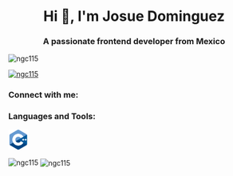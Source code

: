<h1 align="center">Hi 👋, I'm Josue Dominguez</h1>
<h3 align="center">A passionate frontend developer from Mexico</h3>

  <p align="left"> <img src="https://komarev.com/ghpvc/?username=ngc115&label=Profile%20views&color=0e75b6&style=flat" alt="ngc115" /> </p>

<p align="left"> <a href="https://github.com/ryo-ma/github-profile-trophy"><img src="https://github-profile-trophy.vercel.app/?username=ngc115" alt="ngc115" /></a> </p>

<h3 align="left">Connect with me:</h3>
<p align="left">
</p>

<h3 align="left">Languages and Tools:</h3>
<p align="left"> <a href="https://www.w3schools.com/cpp/" target="_blank" rel="noreferrer"> <img src="https://raw.githubusercontent.com/devicons/devicon/master/icons/cplusplus/cplusplus-original.svg" alt="cplusplus" width="40" height="40"/> </a> </p>

<p><img align="left" src="https://github-readme-stats.vercel.app/api/top-langs?username=ngc115&show_icons=true&locale=en&layout=compact" alt="ngc115" /></p>

<p>&nbsp;<img align="center" src="https://github-readme-stats.vercel.app/api?username=ngc115&show_icons=true&locale=en" alt="ngc115" /></p>
